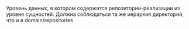 Уровень данных, в котором содержатся репозитории-реализации из уровня сущностей. Должна соблюдаться та же иерархия директорий, что и в domain/repositories